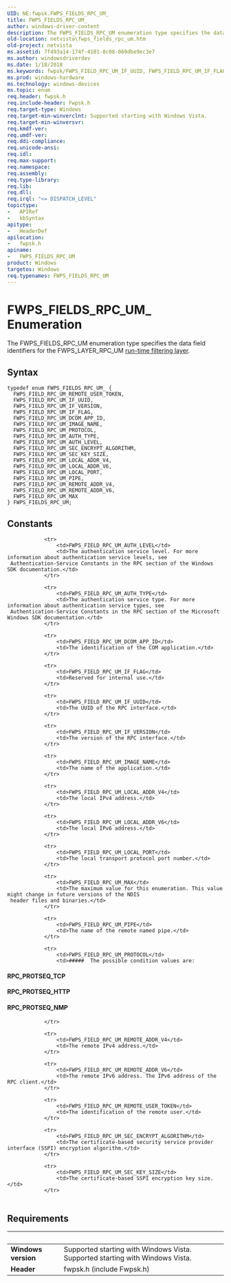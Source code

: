 ```yaml
---
UID: NE:fwpsk.FWPS_FIELDS_RPC_UM_
title: FWPS_FIELDS_RPC_UM_
author: windows-driver-content
description: The FWPS_FIELDS_RPC_UM enumeration type specifies the data field identifiers for the FWPS_LAYER_RPC_UM run-time filtering layer.
old-location: netvista\fwps_fields_rpc_um.htm
old-project: netvista
ms.assetid: 7f493a14-174f-4101-8c08-069dbe9ec3e7
ms.author: windowsdriverdev
ms.date: 1/18/2018
ms.keywords: fwpsk/FWPS_FIELD_RPC_UM_IF_UUID, FWPS_FIELD_RPC_UM_IF_FLAG, fwpsk/FWPS_FIELD_RPC_UM_LOCAL_ADDR_V4, FWPS_FIELD_RPC_UM_PIPE, wfp_ref_5_const_3_data_fields_8dbe4a13-7ea4-4e12-a880-ffbaf3a533ed.xml, fwpsk/FWPS_FIELD_RPC_UM_REMOTE_USER_TOKEN, fwpsk/FWPS_FIELD_RPC_UM_IF_VERSION, fwpsk/FWPS_FIELD_RPC_UM_SEC_KEY_SIZE, fwpsk/FWPS_FIELD_RPC_UM_LOCAL_PORT, fwpsk/FWPS_FIELDS_RPC_UM, fwpsk/FWPS_FIELD_RPC_UM_MAX, FWPS_FIELD_RPC_UM_IMAGE_NAME, fwpsk/FWPS_FIELD_RPC_UM_REMOTE_ADDR_V4, FWPS_FIELDS_RPC_UM enumeration [Network Drivers Starting with Windows Vista], FWPS_FIELD_RPC_UM_DCOM_APP_ID, fwpsk/FWPS_FIELD_RPC_UM_SEC_ENCRYPT_ALGORITHM, FWPS_FIELD_RPC_UM_AUTH_TYPE, FWPS_FIELD_RPC_UM_REMOTE_ADDR_V6, FWPS_FIELD_RPC_UM_LOCAL_ADDR_V4, FWPS_FIELD_RPC_UM_IF_UUID, FWPS_FIELD_RPC_UM_LOCAL_PORT, netvista.fwps_fields_rpc_um, fwpsk/FWPS_FIELD_RPC_UM_PROTOCOL, FWPS_FIELDS_RPC_UM, FWPS_FIELDS_RPC_UM_, fwpsk/FWPS_FIELD_RPC_UM_REMOTE_ADDR_V6, fwpsk/FWPS_FIELD_RPC_UM_LOCAL_ADDR_V6, FWPS_FIELD_RPC_UM_REMOTE_USER_TOKEN, fwpsk/FWPS_FIELD_RPC_UM_IF_FLAG, fwpsk/FWPS_FIELD_RPC_UM_IMAGE_NAME, fwpsk/FWPS_FIELD_RPC_UM_AUTH_LEVEL, FWPS_FIELD_RPC_UM_AUTH_LEVEL, fwpsk/FWPS_FIELD_RPC_UM_AUTH_TYPE, FWPS_FIELD_RPC_UM_MAX, FWPS_FIELD_RPC_UM_PROTOCOL, FWPS_FIELD_RPC_UM_SEC_ENCRYPT_ALGORITHM, FWPS_FIELD_RPC_UM_SEC_KEY_SIZE, FWPS_FIELD_RPC_UM_REMOTE_ADDR_V4, fwpsk/FWPS_FIELD_RPC_UM_DCOM_APP_ID, FWPS_FIELD_RPC_UM_LOCAL_ADDR_V6, FWPS_FIELD_RPC_UM_IF_VERSION, fwpsk/FWPS_FIELD_RPC_UM_PIPE
ms.prod: windows-hardware
ms.technology: windows-devices
ms.topic: enum
req.header: fwpsk.h
req.include-header: Fwpsk.h
req.target-type: Windows
req.target-min-winverclnt: Supported starting with Windows Vista.
req.target-min-winversvr: 
req.kmdf-ver: 
req.umdf-ver: 
req.ddi-compliance: 
req.unicode-ansi: 
req.idl: 
req.max-support: 
req.namespace: 
req.assembly: 
req.type-library: 
req.lib: 
req.dll: 
req.irql: "<= DISPATCH_LEVEL"
topictype:
-	APIRef
-	kbSyntax
apitype:
-	HeaderDef
apilocation:
-	fwpsk.h
apiname:
-	FWPS_FIELDS_RPC_UM
product: Windows
targetos: Windows
req.typenames: FWPS_FIELDS_RPC_UM
---
```


# FWPS_FIELDS_RPC_UM_ Enumeration
The FWPS_FIELDS_RPC_UM enumeration type specifies the data field identifiers for the
  FWPS_LAYER_RPC_UM 
  <a href="https://msdn.microsoft.com/en-us/library/windows/desktop/aa366492">run-time filtering layer</a>.

## Syntax
````
typedef enum FWPS_FIELDS_RPC_UM_ { 
  FWPS_FIELD_RPC_UM_REMOTE_USER_TOKEN,
  FWPS_FIELD_RPC_UM_IF_UUID,
  FWPS_FIELD_RPC_UM_IF_VERSION,
  FWPS_FIELD_RPC_UM_IF_FLAG,
  FWPS_FIELD_RPC_UM_DCOM_APP_ID,
  FWPS_FIELD_RPC_UM_IMAGE_NAME,
  FWPS_FIELD_RPC_UM_PROTOCOL,
  FWPS_FIELD_RPC_UM_AUTH_TYPE,
  FWPS_FIELD_RPC_UM_AUTH_LEVEL,
  FWPS_FIELD_RPC_UM_SEC_ENCRYPT_ALGORITHM,
  FWPS_FIELD_RPC_UM_SEC_KEY_SIZE,
  FWPS_FIELD_RPC_UM_LOCAL_ADDR_V4,
  FWPS_FIELD_RPC_UM_LOCAL_ADDR_V6,
  FWPS_FIELD_RPC_UM_LOCAL_PORT,
  FWPS_FIELD_RPC_UM_PIPE,
  FWPS_FIELD_RPC_UM_REMOTE_ADDR_V4,
  FWPS_FIELD_RPC_UM_REMOTE_ADDR_V6,
  FWPS_FIELD_RPC_UM_MAX
} FWPS_FIELDS_RPC_UM;
````

## Constants

<table>
            
                <tr>
                    <td>FWPS_FIELD_RPC_UM_AUTH_LEVEL</td>
                    <td>The authentication service level. For more information about authentication service levels, see
     Authentication-Service Constants in the RPC section of the Windows SDK documentation.</td>
                </tr>
            
                <tr>
                    <td>FWPS_FIELD_RPC_UM_AUTH_TYPE</td>
                    <td>The authentication service type. For more information about authentication service types, see
     Authentication-Service Constants in the RPC section of the Microsoft Windows SDK documentation.</td>
                </tr>
            
                <tr>
                    <td>FWPS_FIELD_RPC_UM_DCOM_APP_ID</td>
                    <td>The identification of the COM application.</td>
                </tr>
            
                <tr>
                    <td>FWPS_FIELD_RPC_UM_IF_FLAG</td>
                    <td>Reserved for internal use.</td>
                </tr>
            
                <tr>
                    <td>FWPS_FIELD_RPC_UM_IF_UUID</td>
                    <td>The UUID of the RPC interface.</td>
                </tr>
            
                <tr>
                    <td>FWPS_FIELD_RPC_UM_IF_VERSION</td>
                    <td>The version of the RPC interface.</td>
                </tr>
            
                <tr>
                    <td>FWPS_FIELD_RPC_UM_IMAGE_NAME</td>
                    <td>The name of the application.</td>
                </tr>
            
                <tr>
                    <td>FWPS_FIELD_RPC_UM_LOCAL_ADDR_V4</td>
                    <td>The local IPv4 address.</td>
                </tr>
            
                <tr>
                    <td>FWPS_FIELD_RPC_UM_LOCAL_ADDR_V6</td>
                    <td>The local IPv6 address.</td>
                </tr>
            
                <tr>
                    <td>FWPS_FIELD_RPC_UM_LOCAL_PORT</td>
                    <td>The local transport protocol port number.</td>
                </tr>
            
                <tr>
                    <td>FWPS_FIELD_RPC_UM_MAX</td>
                    <td>The maximum value for this enumeration. This value might change in future versions of the NDIS
     header files and binaries.</td>
                </tr>
            
                <tr>
                    <td>FWPS_FIELD_RPC_UM_PIPE</td>
                    <td>The name of the remote named pipe.</td>
                </tr>
            
                <tr>
                    <td>FWPS_FIELD_RPC_UM_PROTOCOL</td>
                    <td>#####  The possible condition values are:



#### RPC_PROTSEQ_TCP



#### RPC_PROTSEQ_HTTP



#### RPC_PROTSEQ_NMP</td>
                </tr>
            
                <tr>
                    <td>FWPS_FIELD_RPC_UM_REMOTE_ADDR_V4</td>
                    <td>The remote IPv4 address.</td>
                </tr>
            
                <tr>
                    <td>FWPS_FIELD_RPC_UM_REMOTE_ADDR_V6</td>
                    <td>The remote IPv6 address. The IPv6 address of the RPC client.</td>
                </tr>
            
                <tr>
                    <td>FWPS_FIELD_RPC_UM_REMOTE_USER_TOKEN</td>
                    <td>The identification of the remote user.</td>
                </tr>
            
                <tr>
                    <td>FWPS_FIELD_RPC_UM_SEC_ENCRYPT_ALGORITHM</td>
                    <td>The certificate-based security service provider interface (SSPI) encryption algorithm.</td>
                </tr>
            
                <tr>
                    <td>FWPS_FIELD_RPC_UM_SEC_KEY_SIZE</td>
                    <td>The certificate-based SSPI encryption key size.</td>
                </tr>
</table>


## Requirements
| &nbsp; | &nbsp; |
| ---- |:---- |
| **Windows version** | Supported starting with Windows Vista. Supported starting with Windows Vista. |
| **Header** | fwpsk.h (include Fwpsk.h) |